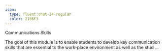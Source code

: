 ```yaml
---
icon:
  type: fluent:chat-24-regular
  color: 2196F3
---
```

Communications Skills

The goal of this module is to enable students to develop key communication skills that are essential to the work-place environment as well as the stud ... 
